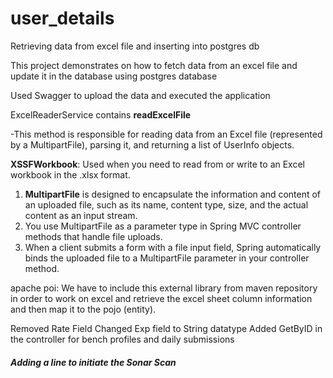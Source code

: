 # user_details

Retrieving data from excel file and inserting into postgres db

This project demonstrates on how to fetch data from an excel file and update it in the database
using postgres database

Used Swagger to upload the data and executed the application

ExcelReaderService contains **readExcelFile**

-This method is responsible for reading data from an Excel file (represented by a MultipartFile), parsing it, and
returning a list of UserInfo objects.

**XSSFWorkbook**: Used when you need to read from or write to an Excel workbook in the .xlsx format.

1. **MultipartFile** is designed to encapsulate the information and content of an uploaded file,
   such as its name, content type, size, and the actual content as an input stream.
2. You use MultipartFile as a parameter type in Spring MVC controller methods that handle file uploads.
3. When a client submits a form with a file input field,
   Spring automatically binds the uploaded file to a MultipartFile parameter in your controller method.

apache poi: We have to include this external library from maven repository in order to work on excel
and retrieve the excel sheet column information and then map it to the pojo (entity).

Removed Rate Field
Changed Exp field to String datatype
Added GetByID in the controller for bench profiles and daily submissions
##### Adding a line to initiate the Sonar Scan ######
